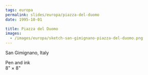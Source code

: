 ```yaml
---
tags: europa
permalink: slides/europa/piazza-del-duomo
date: 1995-10-01

title: Piazza del Duomo
images:
  - /images/europa/sketch-san-gimignano-piazza-del-duomo.png
---
```

San Gimignano, Italy

Pen and ink  
8" × 8"